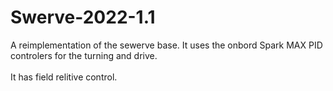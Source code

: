 # Swerve-2022-1.1
A reimplementation of the sewerve base. It uses the onbord Spark MAX PID controlers for the turning and drive.<br/><br/>
It has field relitive control.